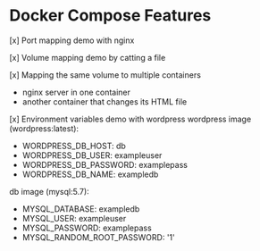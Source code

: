 # Docker Compose Features

[x] Port mapping demo with nginx

[x] Volume mapping demo by catting a file

[x] Mapping the same volume to multiple containers
  - nginx server in one container
  - another container that changes its HTML file

[x] Environment variables demo with wordpress
  wordpress image (wordpress:latest):
  - WORDPRESS_DB_HOST: db
  - WORDPRESS_DB_USER: exampleuser
  - WORDPRESS_DB_PASSWORD: examplepass
  - WORDPRESS_DB_NAME: exampledb

  db image (mysql:5.7):
  - MYSQL_DATABASE: exampledb
  - MYSQL_USER: exampleuser
  - MYSQL_PASSWORD: examplepass
  - MYSQL_RANDOM_ROOT_PASSWORD: '1'
  
